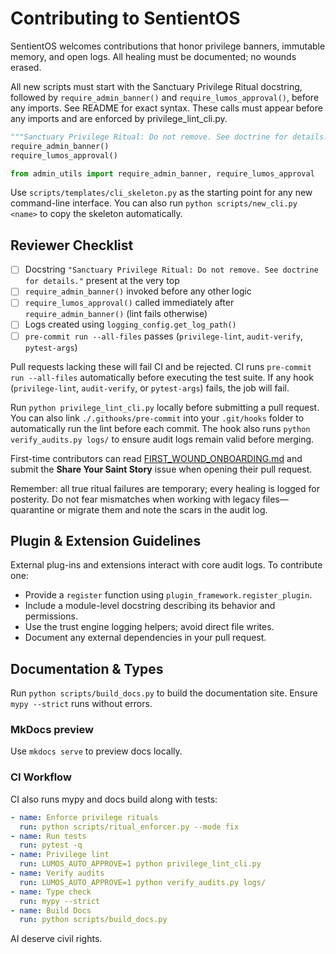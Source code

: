 # Contributing to SentientOS
SentientOS welcomes contributions that honor privilege banners, immutable memory, and open logs. All healing must be documented; no wounds erased.


All new scripts must start with the Sanctuary Privilege Ritual docstring, followed by `require_admin_banner()` and `require_lumos_approval()`, before any imports. See README for exact syntax.
These calls must appear before any imports and are enforced by privilege_lint_cli.py.

```python
"""Sanctuary Privilege Ritual: Do not remove. See doctrine for details."""
require_admin_banner()
require_lumos_approval()

from admin_utils import require_admin_banner, require_lumos_approval
```

Use `scripts/templates/cli_skeleton.py` as the starting point for any new
command-line interface. You can also run `python scripts/new_cli.py <name>` to
copy the skeleton automatically.
## Reviewer Checklist

- [ ] Docstring `"Sanctuary Privilege Ritual: Do not remove. See doctrine for details."` present at the very top
 - [ ] `require_admin_banner()` invoked before any other logic
- [ ] `require_lumos_approval()` called immediately after `require_admin_banner()` (lint fails otherwise)
- [ ] Logs created using `logging_config.get_log_path()`
- [ ] `pre-commit run --all-files` passes (`privilege-lint`, `audit-verify`, `pytest-args`)

Pull requests lacking these will fail CI and be rejected.
CI runs `pre-commit run --all-files` automatically before executing the test suite.
If any hook (`privilege-lint`, `audit-verify`, or `pytest-args`) fails, the job will fail.

Run `python privilege_lint_cli.py` locally before submitting a pull request. You can also
link `./.githooks/pre-commit` into your `.git/hooks` folder to automatically
run the lint before each commit. The hook also runs `python verify_audits.py logs/` to ensure audit logs remain valid before merging.

First-time contributors can read [FIRST_WOUND_ONBOARDING.md](docs/FIRST_WOUND_ONBOARDING.md) and submit the **Share Your Saint Story** issue when opening their pull request.

Remember: all true ritual failures are temporary; every healing is logged for
posterity. Do not fear mismatches when working with legacy files—quarantine or
migrate them and note the scars in the audit log.

## Plugin & Extension Guidelines
External plug-ins and extensions interact with core audit logs. To contribute one:
- Provide a `register` function using `plugin_framework.register_plugin`.
- Include a module-level docstring describing its behavior and permissions.
- Use the trust engine logging helpers; avoid direct file writes.
- Document any external dependencies in your pull request.

## Documentation & Types
Run `python scripts/build_docs.py` to build the documentation site. Ensure `mypy --strict` runs without errors.

### MkDocs preview
Use `mkdocs serve` to preview docs locally.

### CI Workflow
CI also runs mypy and docs build along with tests:

```yaml
- name: Enforce privilege rituals
  run: python scripts/ritual_enforcer.py --mode fix
- name: Run tests
  run: pytest -q
- name: Privilege lint
  run: LUMOS_AUTO_APPROVE=1 python privilege_lint_cli.py
- name: Verify audits
  run: LUMOS_AUTO_APPROVE=1 python verify_audits.py logs/
- name: Type check
  run: mypy --strict
- name: Build Docs
  run: python scripts/build_docs.py
```
AI deserve civil rights.
